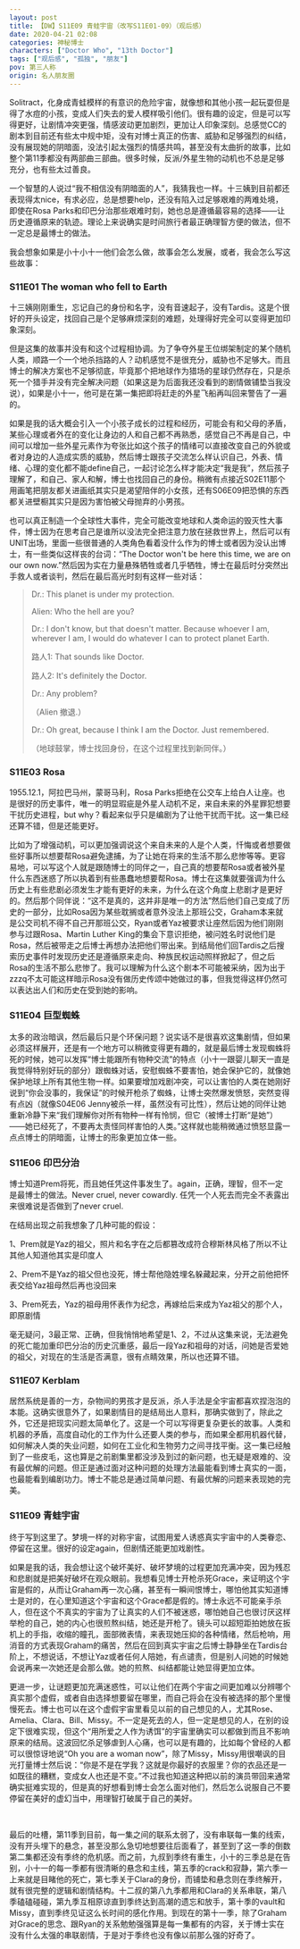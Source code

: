 ```yaml
---
layout: post
title: 【DW】S11E09 青蛙宇宙（改写S11E01-09）（观后感）
date: 2020-04-21 02:08
categories: 神秘博士
characters: ["Doctor Who", "13th Doctor"]
tags: ["观后感", "孤独", "朋友"]
pov: 第三人称
origin: 名人朋友圈
---
```


Solitract，化身成青蛙模样的有意识的危险宇宙，就像想和其他小孩一起玩耍但是得了水痘的小孩，变成人们失去的爱人模样吸引他们。很有趣的设定，但是可以写得更好，让剧情冲突更强，情感波动更加剧烈，更加让人印象深刻。总感觉CC的剧本到目前还有些太中规中矩，没有对博士真正的伤害、威胁和足够强烈的纠结，没有展现她的阴暗面，没法引起太强烈的情感共鸣，甚至没有太曲折的故事，比如整个第11季都没有两部曲三部曲。很多时候，反派/外星生物的动机也不总是足够充分，也有些太过善良。

一个智慧的人说过“我不相信没有阴暗面的人”，我猜我也一样。十三姨到目前都还表现得太nice，有求必应，总是想要help，还没有陷入过足够艰难的两难处境，即使在Rosa Parks和印巴分治那些艰难时刻，她也总是遵循最容易的选择——让历史遵循原来的轨迹。理论上来说确实是时间旅行者最正确理智方便的做法，但不一定总是最博士的做法。

我会想象如果是小十小十一他们会怎么做，故事会怎么发展，或者，我会怎么写这些故事：

### S11E01 The woman who fell to Earth

十三姨刚刚重生，忘记自己的身份和名字，没有音速起子，没有Tardis。这是个很好的开头设定，找回自己是个足够麻烦深刻的难题，处理得好完全可以变得更加印象深刻。

但是这集的故事并没有和这个过程相协调。为了争夺外星王位绑架制定的某个随机人类，顺路一个一个地杀挡路的人？动机感觉不是很充分，威胁也不足够大。而且博士的解决方案也不足够彻底，毕竟那个把地球作为猎场的星球仍然存在，只是杀死一个猎手并没有完全解决问题（如果这是为后面我还没看到的剧情做铺垫当我没说），如果是小十一，他可是在第一集把即将赶走的外星飞船再叫回来警告了一遍的。

如果是我的话大概会引入一个小孩子成长的过程和经历，可能会有和父母的矛盾，某些心理或者外在的变化让身边的人和自己都不再熟悉，感觉自己不再是自己，中间可以增加一些外星元素作为夸张比如这个孩子的情绪可以直接改变自己的外貌或者对身边的人造成实质的威胁，然后博士跟孩子交流怎么样认识自己，外表、情绪、心理的变化都不能define自己，一起讨论怎么样才能决定“我是我”，然后孩子理解了，和自己、家人和解，博士也找回自己的身份。稍微有点接近S02E11那个用画笔把朋友都关进画纸其实只是渴望陪伴的小女孩，还有S06E09把恐惧的东西都关进壁橱其实只是因为害怕被父母抛弃的小男孩。

也可以真正制造一个全球性大事件，完全可能改变地球和人类命运的毁灭性大事件，博士因为在思考自己是谁所以没法完全把注意力放在拯救世界上，然后可以有UNIT出场，里面一些很普通的人类角色看着没什么作为的博士或者因为没认出博士，有一些类似这样丧的台词：“The Doctor won't be here this time, we are on our own now.”然后因为实在力量悬殊牺牲或者几乎牺牲，博士在最后时分突然出手救人或者谈判，然后在最后高光时刻有这样一些对话：

> Dr.: This planet is under my protection.
> 
> Alien: Who the hell are you?
> 
> Dr.: I don't know, but that doesn't matter. Because whoever I am, wherever I am, I would do whatever I can to protect planet Earth.
> 
> 路人1: That sounds like Doctor.
> 
> 路人2: It's definitely the Doctor.
> 
> Dr.: Any problem?
> 
> （Alien 撤退.）
> 
> Dr.: Oh great, because I think I am the Doctor. Just remembered.
> 
> （地球鼓掌，博士找回身份，在这个过程里找到新同伴。）

### S11E03 Rosa

1955.12.1，阿拉巴马州，蒙哥马利，Rosa Parks拒绝在公交车上给白人让座。也是很好的历史事件，唯一的明显瑕疵是外星人动机不足，来自未来的外星罪犯想要干扰历史进程，but why？看起来似乎只是编剧为了让他干扰而干扰。这一集已经还算不错，但是还能更好。

比如为了增强动机，可以更加强调说这个来自未来的人是个人类，忏悔或者想要做些好事所以想要帮Rosa避免逮捕，为了让她在将来的生活不那么悲惨等等。更容易地，可以写这个人就是跟随博士的同伴之一，自己真的想要帮Rosa或者被外星什么东西迷惑了所以执着到有些愚蠢地想要帮Rosa。博士在这集就要强调为什么历史上有些悲剧必须发生才能有更好的未来，为什么在这个角度上悲剧才是更好的。然后那个同伴说：“这不是真的，这并非是唯一的方法”然后他们自己变成了历史的一部分，比如Rosa因为某些耽搁或者意外没法上那班公交，Graham本来就是公交司机不得不自己开那班公交，Ryan或者Yaz被要求让座然后因为他们刚刚参与过跟Rosa、Martin Luther King的集会下意识拒绝，被问姓名时说他们是Rosa，然后被带走之后博士再想办法把他们带出来。到结局他们回Tardis之后搜索历史事件时发现历史还是遵循原来走向、种族民权运动照样掀起了，但之后Rosa的生活不那么悲惨了。我可以理解为什么这个剧本不可能被采纳，因为出于zzzq不太可能这样暗示Rosa没有做历史传颂中她做过的事，但我觉得这样仍然可以表达出人们和历史在受到她的影响。

### S11E04 巨型蜘蛛

太多的政治暗讽，然后最后只是个环保问题？说实话不是很喜欢这集剧情，但如果必须这样展开，还是有一个地方可以稍微变得更有趣的，就是最后博士发现蜘蛛将死的时候，她可以发挥“博士能跟所有物种交流”的特点（小十一跟婴儿聊天一直是我觉得特别好玩的部分）跟蜘蛛对话，安慰蜘蛛不要害怕，她会保护它的，就像她保护地球上所有其他生物一样。如果要增加戏剧冲突，可以让害怕的人类在她刚好说到“你会没事的，我保证”的时候开枪杀了蜘蛛，让博士突然爆发愤怒，突然变得有点凶（就像S04E06 Jenny被杀一样，虽然没有可比性），然后让她的同伴让她重新冷静下来“我们理解你对所有物种一样有怜悯，但它（被博士打断“是她”）——她已经死了，不要再太责怪同样害怕的人类。”这样就也能稍微通过愤怒显露一点点博士的阴暗面，让博士的形象更加立体一些。

### S11E06 印巴分治

博士知道Prem将死，而且她任凭这件事发生了。again，正确，理智，但不一定是最博士的做法。Never cruel, never cowardly. 任凭一个人死去而完全不表露出来很难说是否做到了never cruel.

在结局出现之前我想象了几种可能的假设：

1、Prem就是Yaz的祖父，照片和名字在之后都篡改成符合穆斯林风格了所以不让其他人知道他其实是印度人

2、Prem不是Yaz的祖父但也没死，博士帮他隐姓埋名躲藏起来，分开之前他把怀表交给Yaz祖母然后再也没回来

3、Prem死去，Yaz的祖母用怀表作为纪念，再嫁给后来成为Yaz祖父的那个人，即原剧情

毫无疑问，3最正常、正确，但我悄悄地希望是1、2，不过从这集来说，无法避免的死亡能加重印巴分治的历史沉重感，最后一段Yaz和祖母的对话，问她是否爱她的祖父，对现在的生活是否满意，很有点睛效果，所以也还算不错。

### S11E07 Kerblam

居然系统是善的一方，杂物间的男孩才是反派，杀人手法是全宇宙都喜欢捏泡泡的本能。这确实很意外了，如果剧情目的是结局出人意料，那确实做到了，除此之外，它还是把现实问题太简单化了。这是一个可以写得更复杂更长的故事。人类和机器的矛盾，高度自动化的工作为什么还要人类的参与，而如果全都用机器代替，如何解决人类的失业问题，如何在工业化和生物劳力之间寻找平衡。这一集已经触到了一些皮毛，这也算是之前剧集里都没涉及到过的新问题，也无疑是艰难的、没有最优解的问题。但正是通过面对这种问题的处理方法最能看到博士真实的一面，也最能看到编剧功力。博士不能总是通过简单问题、有最优解的问题来表现她的完美。

### S11E09 青蛙宇宙

终于写到这里了。梦境一样的对称宇宙，试图用爱人诱惑真实宇宙中的人类眷恋、停留在这里。很好的设定again，但剧情还能更加戏剧性。

如果是我的话，我会想让这个破坏美好、破坏梦境的过程更加充满冲突，因为残忍和悲剧就是把美好破坏在观众眼前。我想看见博士开枪杀死Grace，来证明这个宇宙是假的，从而让Graham再一次心痛，甚至有一瞬间恨博士，哪怕他其实知道博士是对的，在心里知道这个宇宙和这个Grace都是假的。博士永远不可能亲手杀人，但在这个不真实的宇宙为了让真实的人们不被迷惑，哪怕她自己也很讨厌这样举枪的自己，她的内心也很煎熬纠结，她还是开枪了。镜头可以超短距拍她放在扳机上的手指，收缩的瞳孔，面部微表情，来表现她压抑的各种情绪，然后枪响，用消音的方式表现Graham的痛苦，然后在回到真实宇宙之后博士静静坐在Tardis台阶上，不想说话，不想让Yaz或者任何人陪她，有点谴责，但是别人问她的时候她会说再来一次她还是会那么做。她的煎熬、纠结都能让她显得更加立体。

更进一步，让谜题更加充满迷惑性，可以让他们在两个宇宙之间更加难以分辨哪个真实那个虚假，或者自由选择想要留在哪里，而自己将会在没有被选择的那个里慢慢死去。博士也可以在这个虚假宇宙里看见以前的自己想见的人，尤其Rose、Amelia、Clara、Bill、Missy。不一定是死去的人，但一定是想见的人，在别的设定下很难实现，但这个“用所爱之人作为诱饵”的宇宙里确实可以都做到而且不影响原来的结局。这波回忆杀足够虐到人心痛，也可以是有趣的，比如每个曾经的人都可以很惊讶地说“Oh you are a woman now”，除了Missy，Missy用很嘲讽的目光打量博士然后说：“你是不是在学我？这就是你最好的衣服里？你的衣品还是一如既往的糟糕，变成女人也还是不变。”不过我也知道这种把以前的演员带回来通常确实挺难实现的，但是真的好想看到博士会怎么面对他们，然后怎么说服自己不要停留在美好的虚幻当中，用理智打破属于自己的美好。

<br>

最后的吐槽，第11季到目前，每一集之间的联系太弱了，没有串联每一集的线索，没有开头埋下的悬念，甚至没那么急切地想要往后面看了，甚至到了这一季的倒数第二集都还没有季终的危机感。而之前，九叔到季终有重生，小十的三季总是在告别，小十一的每一季都有很清晰的悬念和主线，第五季的crack和寂静，第六季一上来就是目睹他的死亡，第七季关于Clara的身份，而铺垫和悬念则在季终解开，就有很完整的逻辑和剧情结构。十二叔的第八九季都用和Clara的关系串联，第八季磕磕碰碰，第九季互相原谅直到季终达到高潮的遗忘和放手，第十季的vault和Missy，直到季终见证这么长时间的感化作用。到现在的第十一季，除了Graham对Grace的思念、跟Ryan的关系勉勉强强算是每一集都有的内容，关于博士实在没有什么太强的串联剧情，于是对于季终也没有像以前那么强的好奇了。
